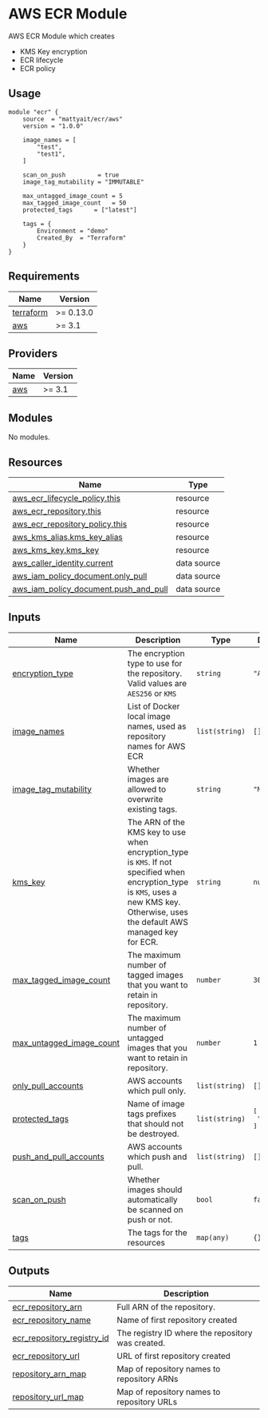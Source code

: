 #  AWS ECR Module

AWS ECR Module which creates

-  KMS Key encryption
-  ECR lifecycle
-  ECR policy

## Usage
```hcl
module "ecr" {
    source  = "mattyait/ecr/aws"
    version = "1.0.0"

    image_names = [
        "test",
        "test1",
    ]
    
    scan_on_push         = true
    image_tag_mutability = "IMMUTABLE"

    max_untagged_image_count = 5
    max_tagged_image_count   = 50
    protected_tags      = ["latest"]

    tags = {    
        Environment = "demo"
        Created_By  = "Terraform"
    }
}
```

<!-- BEGIN_TF_DOCS -->
## Requirements

| Name | Version |
|------|---------|
| <a name="requirement_terraform"></a> [terraform](#requirement\_terraform) | >= 0.13.0 |
| <a name="requirement_aws"></a> [aws](#requirement\_aws) | >= 3.1 |

## Providers

| Name | Version |
|------|---------|
| <a name="provider_aws"></a> [aws](#provider\_aws) | >= 3.1 |

## Modules

No modules.

## Resources

| Name | Type |
|------|------|
| [aws_ecr_lifecycle_policy.this](https://registry.terraform.io/providers/hashicorp/aws/latest/docs/resources/ecr_lifecycle_policy) | resource |
| [aws_ecr_repository.this](https://registry.terraform.io/providers/hashicorp/aws/latest/docs/resources/ecr_repository) | resource |
| [aws_ecr_repository_policy.this](https://registry.terraform.io/providers/hashicorp/aws/latest/docs/resources/ecr_repository_policy) | resource |
| [aws_kms_alias.kms_key_alias](https://registry.terraform.io/providers/hashicorp/aws/latest/docs/resources/kms_alias) | resource |
| [aws_kms_key.kms_key](https://registry.terraform.io/providers/hashicorp/aws/latest/docs/resources/kms_key) | resource |
| [aws_caller_identity.current](https://registry.terraform.io/providers/hashicorp/aws/latest/docs/data-sources/caller_identity) | data source |
| [aws_iam_policy_document.only_pull](https://registry.terraform.io/providers/hashicorp/aws/latest/docs/data-sources/iam_policy_document) | data source |
| [aws_iam_policy_document.push_and_pull](https://registry.terraform.io/providers/hashicorp/aws/latest/docs/data-sources/iam_policy_document) | data source |

## Inputs

| Name | Description | Type | Default | Required |
|------|-------------|------|---------|:--------:|
| <a name="input_encryption_type"></a> [encryption\_type](#input\_encryption\_type) | The encryption type to use for the repository. Valid values are `AES256` or `KMS` | `string` | `"AES256"` | no |
| <a name="input_image_names"></a> [image\_names](#input\_image\_names) | List of Docker local image names, used as repository names for AWS ECR | `list(string)` | `[]` | no |
| <a name="input_image_tag_mutability"></a> [image\_tag\_mutability](#input\_image\_tag\_mutability) | Whether images are allowed to overwrite existing tags. | `string` | `"MUTABLE"` | no |
| <a name="input_kms_key"></a> [kms\_key](#input\_kms\_key) | The ARN of the KMS key to use when encryption\_type is `KMS`. If not specified when encryption\_type is `KMS`, uses a new KMS key. Otherwise, uses the default AWS managed key for ECR. | `string` | `null` | no |
| <a name="input_max_tagged_image_count"></a> [max\_tagged\_image\_count](#input\_max\_tagged\_image\_count) | The maximum number of tagged images that you want to retain in repository. | `number` | `30` | no |
| <a name="input_max_untagged_image_count"></a> [max\_untagged\_image\_count](#input\_max\_untagged\_image\_count) | The maximum number of untagged images that you want to retain in repository. | `number` | `1` | no |
| <a name="input_only_pull_accounts"></a> [only\_pull\_accounts](#input\_only\_pull\_accounts) | AWS accounts which pull only. | `list(string)` | `[]` | no |
| <a name="input_protected_tags"></a> [protected\_tags](#input\_protected\_tags) | Name of image tags prefixes that should not be destroyed. | `list(string)` | <pre>[<br>  "latest"<br>]</pre> | no |
| <a name="input_push_and_pull_accounts"></a> [push\_and\_pull\_accounts](#input\_push\_and\_pull\_accounts) | AWS accounts which push and pull. | `list(string)` | `[]` | no |
| <a name="input_scan_on_push"></a> [scan\_on\_push](#input\_scan\_on\_push) | Whether images should automatically be scanned on push or not. | `bool` | `false` | no |
| <a name="input_tags"></a> [tags](#input\_tags) | The tags for the resources | `map(any)` | `{}` | no |

## Outputs

| Name | Description |
|------|-------------|
| <a name="output_ecr_repository_arn"></a> [ecr\_repository\_arn](#output\_ecr\_repository\_arn) | Full ARN of the repository. |
| <a name="output_ecr_repository_name"></a> [ecr\_repository\_name](#output\_ecr\_repository\_name) | Name of first repository created |
| <a name="output_ecr_repository_registry_id"></a> [ecr\_repository\_registry\_id](#output\_ecr\_repository\_registry\_id) | The registry ID where the repository was created. |
| <a name="output_ecr_repository_url"></a> [ecr\_repository\_url](#output\_ecr\_repository\_url) | URL of first repository created |
| <a name="output_repository_arn_map"></a> [repository\_arn\_map](#output\_repository\_arn\_map) | Map of repository names to repository ARNs |
| <a name="output_repository_url_map"></a> [repository\_url\_map](#output\_repository\_url\_map) | Map of repository names to repository URLs |
<!-- END_TF_DOCS -->
